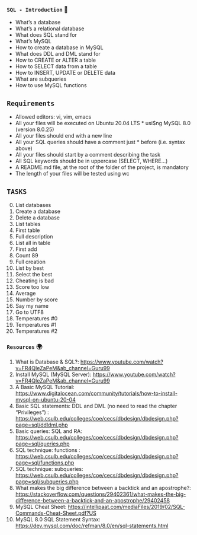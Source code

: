 ### `SQL - Introduction` :dart:



  *  What’s a database
  *  What’s a relational database
  *  What does SQL stand for
  *  What’s MySQL
  *  How to create a database in MySQL
  *  What does DDL and DML stand for
  *  How to CREATE or ALTER a table
  *  How to SELECT data from a table
  *  How to INSERT, UPDATE or DELETE data
  *  What are subqueries
  *  How to use MySQL functions


## `Requirements`


* Allowed editors: vi, vim, emacs
* All your files will be executed on Ubuntu 20.04 LTS * usi$ng MySQL 8.0 (version 8.0.25)
* All your files should end with a new line
* All your SQL queries should have a comment just * before (i.e. syntax above)
* All your files should start by a comment describing the task
* All SQL keywords should be in uppercase (SELECT, WHERE…)
* A README.md file, at the root of the folder of the project, is mandatory
* The length of your files will be tested using wc

## `TASKS`
0. List databases 
1. Create a database 
2. Delete a database 
3. List tables 
4. First table 
5. Full description
6. List all in table 
7. First add 
8. Count 89
9. Full creation 
10. List by best 
11. Select the best 
12. Cheating is bad 
13. Score too low 
14. Average 
15. Number by score 
16. Say my name
17. Go to UTF8 
18. Temperatures #0 
19. Temperatures #1
20. Temperatures #2

### `Resources`   :earth_africa:


1. What is Database & SQL?: https://www.youtube.com/watch?v=FR4QIeZaPeM&ab_channel=Guru99
2. Install MySQL (MySQL Server): https://www.youtube.com/watch?v=FR4QIeZaPeM&ab_channel=Guru99
3. A Basic MySQL Tutorial: https://www.digitalocean.com/community/tutorials/how-to-install-mysql-on-ubuntu-20-04
4. Basic SQL statements: DDL and DML (no need to read the chapter “Privileges”) : https://web.csulb.edu/colleges/coe/cecs/dbdesign/dbdesign.php?page=sql/ddldml.php
5. Basic queries: SQL and RA: https://web.csulb.edu/colleges/coe/cecs/dbdesign/dbdesign.php?page=sql/queries.php
6. SQL technique: functions : https://web.csulb.edu/colleges/coe/cecs/dbdesign/dbdesign.php?page=sql/functions.php
7. SQL technique: subqueries: https://web.csulb.edu/colleges/coe/cecs/dbdesign/dbdesign.php?page=sql/subqueries.php
8. What makes the big difference between a backtick and an apostrophe?: https://stackoverflow.com/questions/29402361/what-makes-the-big-difference-between-a-backtick-and-an-apostrophe/29402458
9. MySQL Cheat Sheet: https://intellipaat.com/mediaFiles/2019/02/SQL-Commands-Cheat-Sheet.pdf?US
10. MySQL 8.0 SQL Statement Syntax: https://dev.mysql.com/doc/refman/8.0/en/sql-statements.html

